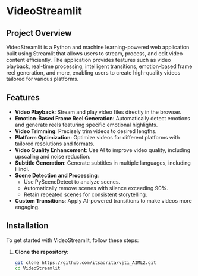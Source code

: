 # VideoStreamlit

## Project Overview

VideoStreamlit is a Python and machine learning-powered web application built using Streamlit that allows users to stream, process, and edit video content efficiently. The application provides features such as video playback, real-time processing, intelligent transitions, emotion-based frame reel generation, and more, enabling users to create high-quality videos tailored for various platforms.

## Features

- **Video Playback**: Stream and play video files directly in the browser.
- **Emotion-Based Frame Reel Generation**: Automatically detect emotions and generate reels featuring specific emotional highlights.
- **Video Trimming**: Precisely trim videos to desired lengths.
- **Platform Optimization**: Optimize videos for different platforms with tailored resolutions and formats.
- **Video Quality Enhancement**: Use AI to improve video quality, including upscaling and noise reduction.
- **Subtitle Generation**: Generate subtitles in multiple languages, including Hindi.
- **Scene Detection and Processing**:
  - Use PySceneDetect to analyze scenes.
  - Automatically remove scenes with silence exceeding 90%.
  - Retain repeated scenes for consistent storytelling.
- **Custom Transitions**: Apply AI-powered transitions to make videos more engaging.

## Installation

To get started with VideoStreamlit, follow these steps:

1. **Clone the repository**:
   ```bash
   git clone https://github.com/itsadrita/vjti_AIML2.git
   cd VideoStreamlit
